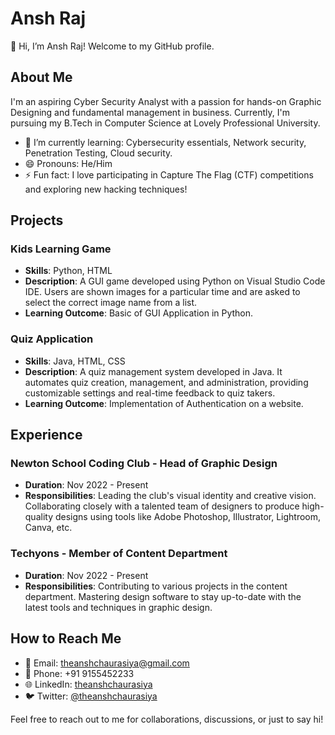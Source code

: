 # Ansh Raj

👋 Hi, I’m Ansh Raj! Welcome to my GitHub profile.

## About Me
I'm an aspiring Cyber Security Analyst with a passion for hands-on Graphic Designing and fundamental management in business. Currently, I'm pursuing my B.Tech in Computer Science at Lovely Professional University.

- 🌱 I’m currently learning: Cybersecurity essentials, Network security, Penetration Testing, Cloud security.
- 😄 Pronouns: He/Him
- ⚡ Fun fact: I love participating in Capture The Flag (CTF) competitions and exploring new hacking techniques!

## Projects

### Kids Learning Game
- **Skills**: Python, HTML
- **Description**: A GUI game developed using Python on Visual Studio Code IDE. Users are shown images for a particular time and are asked to select the correct image name from a list.
- **Learning Outcome**: Basic of GUI Application in Python.

### Quiz Application
- **Skills**: Java, HTML, CSS
- **Description**: A quiz management system developed in Java. It automates quiz creation, management, and administration, providing customizable settings and real-time feedback to quiz takers.
- **Learning Outcome**: Implementation of Authentication on a website.

## Experience

### Newton School Coding Club - Head of Graphic Design
- **Duration**: Nov 2022 - Present
- **Responsibilities**: Leading the club's visual identity and creative vision. Collaborating closely with a talented team of designers to produce high-quality designs using tools like Adobe Photoshop, Illustrator, Lightroom, Canva, etc.

### Techyons - Member of Content Department
- **Duration**: Nov 2022 - Present
- **Responsibilities**: Contributing to various projects in the content department. Mastering design software to stay up-to-date with the latest tools and techniques in graphic design.

## How to Reach Me
- 📧 Email: theanshchaurasiya@gmail.com
- 📱 Phone: +91 9155452233
- 🌐 LinkedIn: [theanshchaurasiya](https://www.linkedin.com/in/theanshchaurasiya/)
- 🐦 Twitter: [@theanshchaurasiya](https://twitter.com/theanshchaurasiya)

Feel free to reach out to me for collaborations, discussions, or just to say hi!
